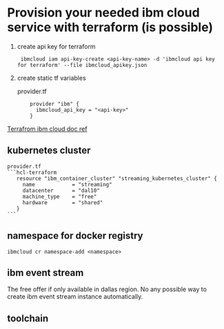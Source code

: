 # Provision your needed ibm cloud service with terraform (is possible)

1. create api key for terraform
        
        ibmcloud iam api-key-create <api-key-name> -d 'ibmcloud api key for terraform' --file ibmcloud_apikey.json 
1. create static tf variables

    provider.tf
    ```hcl-terraform    
        provider "ibm" {
          ibmcloud_api_key = "<api-key>"
        }
    ```
[Terrafrom ibm cloud doc ref](https://ibm-cloud.github.io/tf-ibm-docs/index.html#using-terraform-with-the-ibm-cloud-provider)
## kubernetes cluster
    provider.tf
    ```hcl-terraform    
       resource "ibm_container_cluster" "streaming_kubernetes_cluster" {
         name            = "streaming"
         datacenter      = "dal10"
         machine_type    = "free"
         hardware        = "shared"
       }
    ```
## namespace for docker registry
    ibmcloud cr namespace-add <namespace>
## ibm event stream
The free offer if only available in dallas region. No any possible way to create ibm event stream instance automatically. 
## toolchain